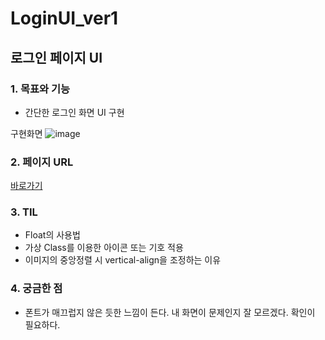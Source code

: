 
# LoginUI_ver1

## 로그인 페이지 UI
### 1. 목표와 기능

 - 간단한 로그인 화면 UI 구현

 구현화면 
![image](https://user-images.githubusercontent.com/87704703/163076599-6731a518-2970-407e-a559-02df696dac05.png)

### 2. 페이지 URL
[바로가기](https://wannabecm.github.io/LoginUI_ver1/)

### 3. TIL

 - Float의 사용법 
 - 가상 Class를 이용한 아이콘 또는 기호 적용
 - 이미지의 중앙정렬 시 vertical-align을 조정하는 이유

### 4. 궁금한 점

- 폰트가 매끄럽지 않은 듯한 느낌이 든다. 내 화면이 문제인지 잘 모르겠다. 확인이 필요하다.
